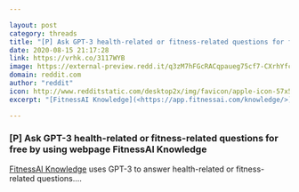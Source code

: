 ```yaml
---

layout: post
category: threads
title: "[P] Ask GPT-3 health-related or fitness-related questions for free by using webpage FitnessAI Knowledge"
date: 2020-08-15 21:17:28
link: https://vrhk.co/3117WYB
image: https://external-preview.redd.it/q3zM7hFGcRACqpaueg75cf7-CXrhYfc6r9bN4bXeNr4.jpg?width=1200&height=628.272251309&auto=webp&crop=1200:628.272251309,smart&s=e9550b69175dae430a8be4da43cb7d758985dcd4
domain: reddit.com
author: "reddit"
icon: http://www.redditstatic.com/desktop2x/img/favicon/apple-icon-57x57.png
excerpt: "[FitnessAI Knowledge](<https://app.fitnessai.com/knowledge/>) uses GPT-3 to answer health-related or fitness-related questions...."

---
```


### [P] Ask GPT-3 health-related or fitness-related questions for free by using webpage FitnessAI Knowledge

[FitnessAI Knowledge](<https://app.fitnessai.com/knowledge/>) uses GPT-3 to answer health-related or fitness-related questions....